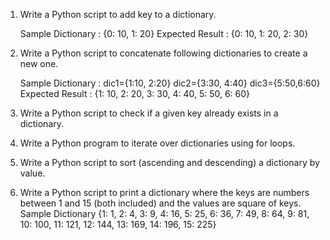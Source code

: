 

1. Write a Python script to add key to a dictionary.

	Sample Dictionary : {0: 10, 1: 20}
	Expected Result : {0: 10, 1: 20, 2: 30}

2. Write a Python script to concatenate following dictionaries to create a new one.

	Sample Dictionary :
	dic1={1:10, 2:20}
	dic2={3:30, 4:40}
	dic3={5:50,6:60}
	Expected Result : {1: 10, 2: 20, 3: 30, 4: 40, 5: 50, 6: 60}

3. Write a Python script to check if a given key already exists in a dictionary.

4. Write a Python program to iterate over dictionaries using for loops.

5. Write a Python script to sort (ascending and descending) a dictionary by value.

6. Write a Python script to print a dictionary where the keys are numbers between 1 and 15 (both included) and the values are square of keys. 
Sample Dictionary
{1: 1, 2: 4, 3: 9, 4: 16, 5: 25, 6: 36, 7: 49, 8: 64, 9: 81, 10: 100, 11: 121, 12: 144, 13: 169, 14: 196, 15: 225}
